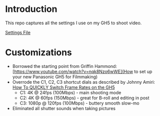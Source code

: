# Introduction

This repo captures all the settings I use on my GH5 to shoot video.

[Settings File](./settings/CAMSET01.DAT)

# Customizations

* Borrowed the starting point from Griffin Hammond: [https://www.youtube.com/watch?v=nqk8Nzo6wWE](How to set up your new Panasonic GH5 for Filmmaking)
* Overrode the C1, C2, C3 shortcut dials as described by Johnny Amiri: [How To QUICKLY Switch Frame Rates on the GH5](https://www.youtube.com/watch?v=5enwZmxdB9M)
  * C1: 4K @ 24fps (100Mbps) - main shooting mode
  * C2: 4K @ 60fps (150Mbps) - great for B-roll and editing in post
  * C3: 1080p @ 120fps (100Mbps) - buttery smooth slow-mo
* Eliminated all shutter sounds when taking pictures
